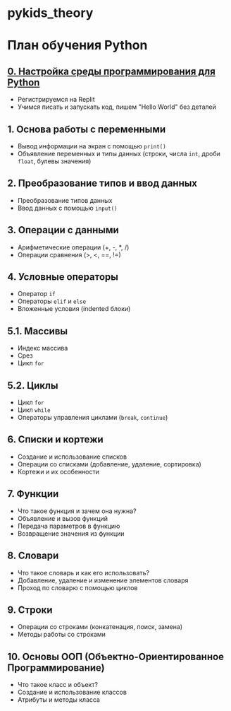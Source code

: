 # pykids_theory

# План обучения Python

## [0. Настройка среды программирования для Python](1_lesson_Base.md)
- Регистрируемся на Replit
- Учимся писать и запускать код, пишем "Hello World" без деталей

## 1. Основа работы с переменными
- Вывод информации на экран с помощью `print()`
- Объявление переменных и типы данных (строки, числа `int`, дроби `float`, булевы значения)

## 2. Преобразование типов и ввод данных
- Преобразование типов данных
- Ввод данных с помощью `input()`

## 3. Операции с данными
- Арифметические операции (+, -, *, /)
- Операции сравнения (>, <, ==, !=)

## 4. Условные операторы
- Оператор `if`
- Операторы `elif` и `else`
- Вложенные условия (indented блоки)

## 5.1. Массивы
- Индекс массива
- Срез
- Цикл `for`

## 5.2. Циклы
- Цикл `for`
- Цикл `while`
- Операторы управления циклами (`break`, `continue`)

## 6. Списки и кортежи
- Создание и использование списков
- Операции со списками (добавление, удаление, сортировка)
- Кортежи и их особенности

## 7. Функции
- Что такое функция и зачем она нужна?
- Объявление и вызов функций
- Передача параметров в функцию
- Возвращение значения из функции

## 8. Словари
- Что такое словарь и как его использовать?
- Добавление, удаление и изменение элементов словаря
- Проход по словарю с помощью циклов

## 9. Строки
- Операции со строками (конкатенация, поиск, замена)
- Методы работы со строками

## 10. Основы ООП (Объектно-Ориентированное Программирование)
- Что такое класс и объект?
- Создание и использование классов
- Атрибуты и методы класса
